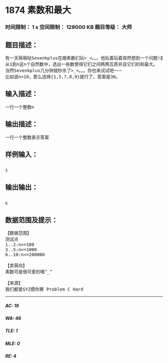 # 1874 素数和最大   
### 时间限制： 1 s     空间限制： 128000 KB     题目等级： 大师  
## 题目描述：  

<pre>
有一天萌萌哒Sevenkplus在跟素数们玩>_<。。。他玩着玩着突然想到一个问题!就是这样的：  
从1到n这n个自然数中，选出一些数使得它们之间两两互质并且它们的和最大。  
当然Sevenkplus几分钟就秒杀了>_<。。。你也来试试吧~~~  
比如说n=10，那么选择{1,5,7,8,9}就行了，答案是30。
</pre>
  
  
## 输入描述：  

<pre>
一行一个整数n
</pre>
  
  
## 输出描述：  

<pre>
一行一个整数表示答案
</pre>
  
  
## 样例输入：  

<pre><code>
3
</code></pre>
  
  
## 输出输出：  

<pre><code>
6
</code></pre>
  
  
## 数据范围及提示：  

<pre>
【数据范围】
测试点  
1..2:n<=100  
3..5:n<=1000  
6..10:n<=200000
 
【卖萌向】
素数可是很可爱的哦^_^
 
【来源】
我们都爱GYZ摸你赛 Problem C Hard
</pre>
  
  
***  

##### AC: 19  
##### WA: 46  
##### TLE: 1  
##### MLE: 0  
##### RE: 4  
